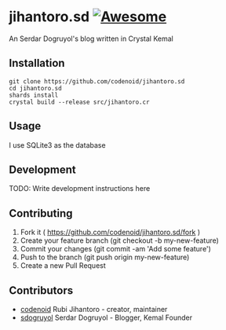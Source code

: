 # jihantoro.sd [![Awesome](https://cdn.rawgit.com/sindresorhus/awesome/d7305f38d29fed78fa85652e3a63e154dd8e8829/media/badge.svg)](https://github.com/veelenga/awesome-crystal)

An Serdar Dogruyol's blog written in Crystal Kemal

## Installation

```
git clone https://github.com/codenoid/jihantoro.sd
cd jihantoro.sd
shards install
crystal build --release src/jihantoro.cr
```

## Usage

I use SQLite3 as the database

## Development

TODO: Write development instructions here

## Contributing

1. Fork it ( https://github.com/codenoid/jihantoro.sd/fork )
2. Create your feature branch (git checkout -b my-new-feature)
3. Commit your changes (git commit -am 'Add some feature')
4. Push to the branch (git push origin my-new-feature)
5. Create a new Pull Request

## Contributors

- [codenoid](https://github.com/codenoid) Rubi Jihantoro - creator, maintainer
- [sdogruyol](https://github.com/sdogruyol) Serdar Dogruyol - Blogger, Kemal Founder
